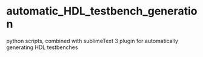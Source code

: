 # automatic_HDL_testbench_generation
python scripts, combined with sublimeText 3 plugin for automatically generating HDL testbenches
